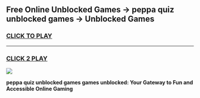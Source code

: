 
## Free Online Unblocked Games → peppa quiz unblocked games → Unblocked Games
<h3>
<a href="https://premium.freeplayer.one?title=peppa_quiz_unblocked_games&ref=21F">CLICK TO PLAY</a></h3>
<hr>

<h3>
<a href="https://premium.freeplayer.one?title=peppa_quiz_unblocked_games&ref=21F">CLICK 2 PLAY</a>
  
</h3>

<a href="https://premium.freeplayer.one?title=peppa_quiz_unblocked_games&ref=21F/"><img src="https://clearcache.store/games.png"></a>


**peppa quiz unblocked games games unblocked: Your Gateway to Fun and Accessible Online Gaming**
